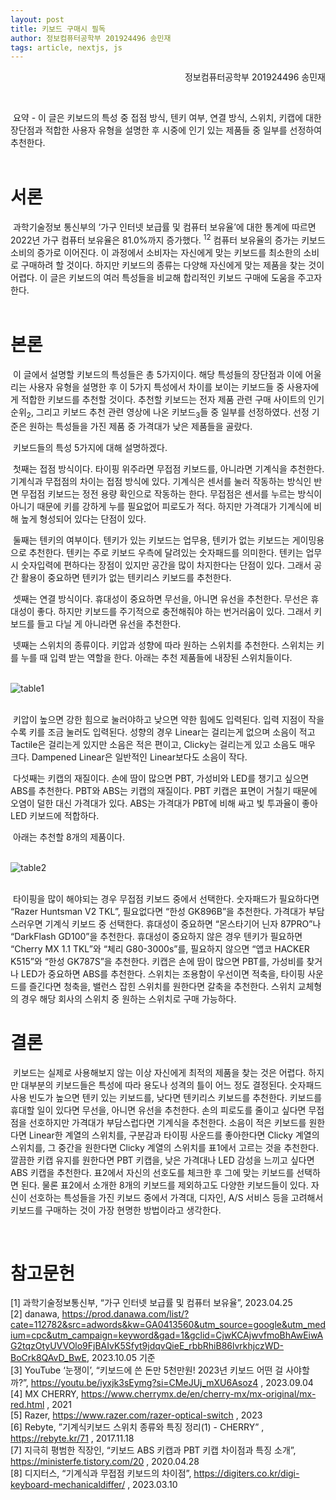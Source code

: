 ```yaml
---
layout: post
title: 키보드 구매시 필독
author: 정보컴퓨터공학부 201924496 송민재
tags: article, nextjs, js
---
```



<p style="text-align:right">정보컴퓨터공학부 201924496 송민재 </p>

<br>

&nbsp;요약 - 이 글은 키보드의 특성 중 접점 방식, 텐키 여부, 연결 방식, 스위치, 키캡에 대한 장단점과 적합한 사용자 유형을 설명한 후 시중에 인기 있는 제품들 중 일부를 선정하여 추천한다.<br><br>

# 서론

&nbsp;과학기술정보 통신부의 ‘가구 인터넷 보급률 및 컴퓨터 보유율’에 대한 통계에 따르면 2022년 가구 컴퓨터 보유율은 81.0%까지 증가했다. <sup>12</sup> 컴퓨터 보유율의 증가는 키보드 소비의 증가로 이어진다. 이 과정에서 소비자는 자신에게 맞는 키보드를 최소한의 소비로 구매하려 할 것이다. 하지만 키보드의 종류는 다양해 자신에게 맞는 제품을 찾는 것이 어렵다. 이 글은 키보드의 여러 특성들을 비교해 합리적인 키보드 구매에 도움을 주고자 한다.
<br><br>


# 본론

&nbsp;이 글에서 설명할 키보드의 특성들은 총 5가지이다. 해당 특성들의 장단점과 이에 어울리는 사용자 유형을 설명한 후 이 5가지 특성에서 차이를 보이는 키보드들 중 사용자에게 적합한 키보드를 추천할 것이다. 추천할 키보드는 전자 제품 관련 구매 사이트의 인기순위<sub>2</sub>, 그리고 키보드 추천 관련 영상에 나온 키보드<sub>3</sub>들 중 일부를 선정하였다. 선정 기준은 원하는 특성들을 가진 제품 중 가격대가 낮은 제품들을 골랐다.

&nbsp;키보드들의 특성 5가지에 대해 설명하겠다.

&nbsp;첫째는 접점 방식이다. 타이핑 위주라면 무접점 키보드를, 아니라면 기계식을 추천한다. 기계식과 무접점의 차이는 접점 방식에 있다. 기계식은 센서를 눌러 작동하는 방식인 반면 무접점 키보드는 정전 용량 확인으로 작동하는 한다. 무접점은 센서를 누르는 방식이 아니기 때문에 키를 강하게 누를 필요없어 피로도가 적다. 하지만 가격대가 기계식에 비해 높게 형성되어 있다는 단점이 있다.

&nbsp;둘째는 텐키의 여부이다. 텐키가 있는 키보드는 업무용, 텐키가 없는 키보드는 게이밍용으로 추천한다. 텐키는 주로 키보드 우측에 달려있는 숫자패드를 의미한다. 텐키는 업무시 숫자입력에 편하다는 장점이 있지만 공간을 많이 차지한다는 단점이 있다. 그래서 공간 활용이 중요하면 텐키가 없는 텐키리스 키보드를 추천한다.

&nbsp;셋째는 연결 방식이다. 휴대성이 중요하면 무선을, 아니면 유선을 추천한다. 무선은 휴대성이 좋다. 하지만 키보드를 주기적으로 충전해줘야 하는 번거러움이 있다. 그래서 키보드를 들고 다닐 게 아니라면 유선을 추천한다.

&nbsp;넷째는 스위치의 종류이다. 키압과 성향에 따라 원하는 스위치를 추천한다. 스위치는 키를 누를 때 입력 받는 역할을 한다. 아래는 추천 제품들에 내장된 스위치들이다.
<br><br>

![table1]({{site.baseurl}}/images/table1.PNG)
<br><br>

&nbsp;키압이 높으면 강한 힘으로 눌러야하고 낮으면 약한 힘에도 입력된다. 입력 지점이 작을수록 키를 조금 눌러도 입력된다. 성향의 경우 Linear는 걸리는게 없으며 소음이 적고 Tactile은 걸리는게 있지만 소음은 적은 편이고, Clicky는 걸리는게 있고 소음도 매우 크다. Dampened Linear은 일반적인 Linear보다도 소음이 작다. 

&nbsp;다섯째는 키캡의 재질이다. 손에 땀이 많으면 PBT, 가성비와 LED를 챙기고 싶으면 ABS를 추천한다. PBT와 ABS는 키캡의 재질이다. PBT 키캡은 표면이 거칠기 때문에 오염이 덜한 대신 가격대가 있다. ABS는 가격대가 PBT에 비해 싸고 빛 투과율이 좋아 LED 키보드에 적합하다. 

&nbsp;아래는 추천할 8개의 제품이다.
<br><br>

![table2]({{site.baseurl}}/images/table2.PNG)
<br><br>

&nbsp;타이핑을 많이 해야되는 경우 무접점 키보드 중에서 선택한다. 숫자패드가 필요하다면 “Razer Huntsman V2 TKL”, 필요없다면 “한성 GK896B”을 추천한다. 가격대가 부담스러우면 기계식 키보드 중 선택한다. 휴대성이 중요하면 “몬스타기어 닌자 87PRO”나 “DarkFlash GD100”을 추천한다. 휴대성이 중요하지 않은 경우 텐키가 필요하면 “Cherry MX 1.1 TKL”와 “체리 G80-3000s”를, 필요하지 않으면  “앱코 HACKER K515”와 “한성 GK787S”을 추천한다. 키캡은 손에 땀이 많으면 PBT를, 가성비를 찾거나 LED가 중요하면 ABS를 추천한다. 스위치는 조용함이 우선이면 적축을, 타이핑 사운드를 즐긴다면 청축을, 밸런스 잡힌 스위치를 원한다면 갈축을 추천한다. 스위치 교체형의 경우 해당 회사의 스위치 중 원하는 스위치로 구매 가능하다.
<br>

 
# 결론 

&nbsp;키보드는 실제로 사용해보지 않는 이상 자신에게 최적의 제품을 찾는 것은 어렵다. 하지만 대부분의 키보드들은 특성에 따라 용도나 성격의 틀이 어느 정도 결정된다. 숫자패드 사용 빈도가 높으면 텐키 있는 키보드를, 낮다면 텐키리스 키보드를 추천한다. 키보드를 휴대할 일이 있다면 무선을, 아니면 유선을 추천한다. 손의 피로도를 줄이고 싶다면 무접점을 선호하지만 가격대가 부담스럽다면 기계식을 추천한다. 소음이 적은 키보드를 원한다면 Linear한 계열의 스위치를, 구분감과 타이핑 사운드를 좋아한다면 Clicky 계열의 스위치를, 그 중간을 원한다면 Clicky 계열의 스위치를 표1에서 고르는 것을 추천한다. 깔끔한 키캡 유지를 원한다면 PBT 키캡을, 낮은 가격대나 LED 감성을 느끼고 싶다면 ABS 키캡을 추천한다. 표2에서 자신의 선호도를 체크한 후 그에 맞는 키보드를 선택하면 된다. 물론 표2에서 소개한 8개의 키보드를 제외하고도 다양한 키보드들이 있다. 자신이 선호하는 특성들을 가진 키보드 중에서 가격대, 디자인, A/S 서비스 등을 고려해서 키보드를 구매하는 것이 가장 현명한 방법이라고 생각한다.

<br>

# 참고문헌

[1] 과학기술정보통신부, “가구 인터넷 보급률 및 컴퓨터 보유율”, 2023.04.25<br>
[2] danawa, <https://prod.danawa.com/list/?cate=112782&src=adwords&kw=GA0413560&utm_source=google&utm_medium=cpc&utm_campaign=keyword&gad=1&gclid=CjwKCAjwvfmoBhAwEiwAG2tqzOtyUVVOlo9FjBAIvK5Sfyt9jdqvQieE_rbbRhiB86lvrkhjczWD-BoCrk8QAvD_BwE>, 2023.10.05 기준<br>
[3] YouTube ‘눈쟁이’, “키보드에 쓴 돈만 5천만원! 2023년 키보드 어떤 걸 사야할까?”, <https://youtu.be/iyxjk3sEymg?si=CMeJUj_mXU6Asoz4> , 2023.09.04<br>
[4] MX CHERRY, <https://www.cherrymx.de/en/cherry-mx/mx-original/mx-red.html> , 2021<br>
[5] Razer, <https://www.razer.com/razer-optical-switch> , 2023<br>
[6] Rebyte, ”기계식키보드 스위치 종류와 특징 정리(1) - CHERRY” , <https://rebyte.kr/71> , 2017.11.18<br>
[7] 지극히 평범한 직장인, “키보드 ABS 키캡과 PBT 키캡 차이점과 특징 소개”, <https://ministerfe.tistory.com/20> , 2020.04.28<br>
[8] 디지터스, “기계식과 무접점 키보드의 차이점”, <https://digiters.co.kr/digi-keyboard-mechanicaldiffer/> , 2023.03.10<br>
